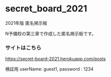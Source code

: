 # secret_board_2021
2021年版 匿名掲示板

N予備校の第三章で作成した匿名掲示板です。

### サイトはこちら
https://secret-board-2021.herokuapp.com/posts

検証用
userName: guest1, 
password : 1234
